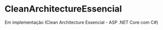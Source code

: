 # CleanArchitectureEssencial
Em implementação (Clean Architecture Essencial - ASP .NET Core com C#)
